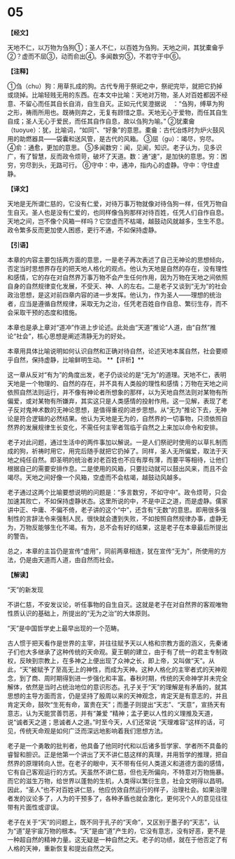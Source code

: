 # 05

**【经文】**

天地不仁，以万物为刍狗①；圣人不仁，以百姓为刍狗。天地之间，其犹橐龠乎②？虚而不屈③，动而俞出④。多闻数穷⑤，不若守于中⑥。

**【注释】**

①刍（chu）狗：用草扎成的狗。古代专用于祭祀之中，祭祀完毕，就把它扔掉或烧掉。比喻轻贱无用的东西。在本文中比喻：天地对万物，圣人对百姓都因不经意、不留心而任其自长自消，自生自灭。正如元代吴澄据说　：“刍狗，缚草为狗之形，祷雨所用也。既祷则弃之，无复有顾惜之意。天地无心于爱物，而任其自生自成；圣人无心于爱民，而任其自作自息，故以刍狗为喻。”
②犹橐龠（tuoyue）：犹，比喻词，“如同”、“好象”的意思。橐龠：古代冶炼时为炉火鼓风用的助燃器具——袋囊和送风管，是古代的风箱。
③屈（gu）：竭尽，穷尽。
④俞：通愈，更加的意思。
⑤多闻数穷：闻，见闻，知识。老子认为，见多识广，有了智慧，反而政令烦苛，破坏了天道。数：通“速”，是加快的意思。穷：困穷，穷尽到头，无路可行。
⑥守中：中，通冲，指内心的虚静。守中：守住虚静。

**【译文】**

天地是无所谓仁慈的，它没有仁爱，对待万事万物就像对待刍狗一样，任凭万物自生自灭。圣人也是没有仁爱的，也同样像刍狗那样对待百姓，任凭人们自作自息。天地之间，岂不像个风箱一样吗？它空虚而不枯竭，越鼓动风就越多，生生不息。政令繁多反而更加使人困惑，更行不通，不如保持虚静。

**【引语】**

本章的内容主要包括两方面的意思，一是老子再次表述了自己无神论的思想倾向，否定当时思想界存在的把天地人格化的观点。他认为天地是自然的存在，没有理性和感情，它的存在对自然界万事万物不会产生任何作用，因为万物在天地之间依照自身的自然规律变化发展，不受天、神、人的左右。二是老子又谈到“无为”的社会政治思想，是这对前四章内容的进一步发挥。他认为，作为圣人——理想的统治者，应当是遵循自然规律，采取无为之治，任凭老百姓自作自息、繁衍生存，而不会采取干预的态度和措施。

本章也是承上章对“道冲”作进上步论述。此处由“天道”推论“人道，由“自然”推论“社会”，核心思想是阐述清静无为的好处。

本章用具体比喻说明如何认识自然和正确对待自然，论述天地本属自然，社会要顺乎自然，保持虚静，比喻鲜明生动。
\**【评析】**

这一章从反对“有为”的角度出发，老子仍谈论的是“无为”的道理。天地不仁，表明天地是一个物理的、自然的存在，并不具有人类般的理性和感情；万物在天地之间依照自然法则运行，并不像有神论者所想象的那样，以为天地自然法则对某物有所偏爱，或对某物有所嫌弃，其实这只是人类感情的投射作用。这一见解，表现了老子反对鬼神术数的无神论思想，是值得重视的进步思想。从“无为”推论下去，无神论是符合逻辑的必然结果。他认为天地是无为的，自然界的一切事物，只须依照自然界的发展规律生长变化，不需任何主宰者驾临于自然之上来加以命令和安排。

老子对此问题，通过生活中的两件事加以解说。一是人们祭祀时使用的以草扎制而成的狗，祈祷时用它，用完后随手就把它扔掉了。同样，圣人无所偏爱，取法于天地之纯任自然。即圣明的统治者对老百姓也不应有厚有薄，而要平等相待，让他们根据自己的需要安排作息。二是使用的风箱，只要拉动就可以鼓出风来，而且不会竭尽。天地之间好像一个风箱，空虚而不会枯竭，越鼓动风越多。

老子通过这两个比喻要想说明的问题是：“多言数穷，不如守中”。政令烦苛，只会加速其败亡，不如保持虚静状态。这里所说的中，不是中正之道，而是虚静。儒家讲中正、中庸、不偏不倚，老子讲的这个“中”，还含有“无数”的意思。即用很多强制性的言辞法令来强制人民，很快就会遭到失败，不如按照自然规律办事，虚静无为，万物反能够生化不竭。有为，总不会有好的结果，这是老子在本章最后所提出的警告。

总之，本章的主旨仍是宣传“虚用”，同前两章相连，犹在宣传“无为”，所使用的方法，仍是由天道而人道，由自然而社会。

**【解读】**

“天”的新发现

不讲仁慈，不安发议论，听任事物的自生自灭。这就是老子在对自然界的客观唯物性质认识的基础上，所提出的“无为之治”的大体原则。

“天”是中国哲学史上最早出现的一个范畴。

古人惯于把天看作是世界的主宰，并往往赋予天以人格和宗教方面的涵义，先秦诸子们也大多继承了这种传统的天命观。夏王朝的建立，由于有了统一的君主专制政权，反映到宗教上，在多神之上便出现了众神之长，即上帝，又叫做“天”。从此，“天”被赋予了至高无上的神性，而成为天神。这种人格化的主宰者式的天神观念，到了商、周时期得到进一步强化和丰富。春秋时期，传统的天命神学并未完全解体，依然是当时占统治地位的意识形态。孔子关于“天”的理解是有矛盾的，就其思想的主导方面而言，仍是坚持了殷周以来的天神观念，肯定天是有意志的，并且肯定天命，鼓吹“生死有命，富贵在天”；而墨子则提出“天志”、“天意”，宣扬天有意志，认为天能赏善罚恶，并有“兼爱 ”精神；孟子更以人性的义理推及天道，说“诚者天之道；思诚者人之道。”时至今天，人们还常说 “天理难容”这样的话，可见，传统天命观是如何广泛而深远地影响着我们思想方法。

老子是一个勇敢的批判者，他具备了他同时代和以后诸多哲学家、学者所不具备的睿智和胆识。正是他第一个讲出了天不讲仁慈这样的真理，并用哲学的推理，把自然界的原理转向人世。在老子的眼中，天不带有任何人类道义和道德方面的感情，它有自己客观运行的方式。天虽然不讲仁慈，但也无所偏向，不特意对万物施暴。而它的滋生万物，给世界以蓬勃的生机，人类得以繁衍生息，社会文明得以昌明。因此，“圣人”也不对百姓讲仁慈，他应仿效自然运行的样子，治理社会。如果治理者发的议论多了，人为的干预多了，各种矛盾也就会激化，更何况个人的意见往往带有片面性或谬误。

老子在关于“天”的问题上，既不同于孔子的“天命”，又区别于墨子的“天志”，认为“道”是宇宙万物的根本。“天”是由“道”产生的，它没有意志，没有好恶，更不是一种超自然的精神力量。这无疑是一种自然之天。老子的功绩，就在于他否定了有人格的天神，重新恢复和提出自然之天。
